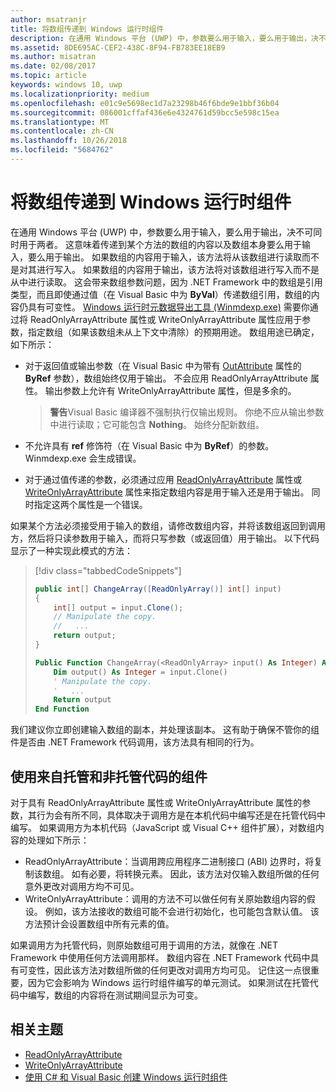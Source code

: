 ```yaml
---
author: msatranjr
title: 将数组传递到 Windows 运行时组件
description: 在通用 Windows 平台 (UWP) 中，参数要么用于输入，要么用于输出，决不可同时用于两者。 这意味着传递到某个方法的数组的内容以及数组本身要么用于输入，要么用于输出。
ms.assetid: 8DE695AC-CEF2-438C-8F94-FB783EE18EB9
ms.author: misatran
ms.date: 02/08/2017
ms.topic: article
keywords: windows 10, uwp
ms.localizationpriority: medium
ms.openlocfilehash: e01c9e5698ec1d7a23298b46f6bde9e1bbf36b04
ms.sourcegitcommit: 086001cffaf436e6e4324761d59bcc5e598c15ea
ms.translationtype: MT
ms.contentlocale: zh-CN
ms.lasthandoff: 10/26/2018
ms.locfileid: "5684762"
---
```

# <a name="passing-arrays-to-a-windows-runtime-component"></a>将数组传递到 Windows 运行时组件




在通用 Windows 平台 (UWP) 中，参数要么用于输入，要么用于输出，决不可同时用于两者。 这意味着传递到某个方法的数组的内容以及数组本身要么用于输入，要么用于输出。 如果数组的内容用于输入，该方法将从该数组进行读取而不是对其进行写入。 如果数组的内容用于输出，该方法将对该数组进行写入而不是从中进行读取。 这会带来数组参数问题，因为 .NET Framework 中的数组是引用类型，而且即使通过值（在 Visual Basic 中为 **ByVal**）传递数组引用，数组的内容仍具有可变性。 [Windows 运行时元数据导出工具 (Winmdexp.exe)](https://msdn.microsoft.com/library/hh925576.aspx) 需要你通过将 ReadOnlyArrayAttribute 属性或 WriteOnlyArrayAttribute 属性应用于参数，指定数组（如果该数组未从上下文中清除）的预期用途。 数组用途已确定，如下所示：

-   对于返回值或输出参数（在 Visual Basic 中为带有 [OutAttribute](https://msdn.microsoft.com/library/system.runtime.interopservices.outattribute.aspx) 属性的 **ByRef** 参数），数组始终仅用于输出。 不会应用 ReadOnlyArrayAttribute 属性。 输出参数上允许有 WriteOnlyArrayAttribute 属性，但是多余的。

    > **警告**Visual Basic 编译器不强制执行仅输出规则。 你绝不应从输出参数中进行读取；它可能包含 **Nothing**。 始终分配新数组。
 
-   不允许具有 **ref** 修饰符（在 Visual Basic 中为 **ByRef**）的参数。 Winmdexp.exe 会生成错误。
-   对于通过值传递的参数，必须通过应用 [ReadOnlyArrayAttribute](https://msdn.microsoft.com/library/system.runtime.interopservices.windowsruntime.readonlyarrayattribute.aspx) 属性或 [WriteOnlyArrayAttribute](https://msdn.microsoft.com/library/system.runtime.interopservices.windowsruntime.writeonlyarrayattribute.aspx) 属性来指定数组内容是用于输入还是用于输出。 同时指定这两个属性是一个错误。

如果某个方法必须接受用于输入的数组，请修改数组内容，并将该数组返回到调用方，然后将只读参数用于输入，而将只写参数（或返回值）用于输出。 以下代码显示了一种实现此模式的方法：

> [!div class="tabbedCodeSnippets"]
> ```csharp
> public int[] ChangeArray([ReadOnlyArray()] int[] input)
> {
>     int[] output = input.Clone();
>     // Manipulate the copy.
>     //   ...
>     return output;
> }
> ```
> ```vb
> Public Function ChangeArray(<ReadOnlyArray> input() As Integer) As Integer()
>     Dim output() As Integer = input.Clone()
>     ' Manipulate the copy.
>     '   ...
>     Return output
> End Function
> ```

我们建议你立即创建输入数组的副本，并处理该副本。 这有助于确保不管你的组件是否由 .NET Framework 代码调用，该方法具有相同的行为。

## <a name="using-components-from-managed-and-unmanaged-code"></a>使用来自托管和非托管代码的组件


对于具有 ReadOnlyArrayAttribute 属性或 WriteOnlyArrayAttribute 属性的参数，其行为会有所不同，具体取决于调用方是在本机代码中编写还是在托管代码中编写。 如果调用方为本机代码（JavaScript 或 Visual C++ 组件扩展），对数组内容的处理如下所示：

-   ReadOnlyArrayAttribute：当调用跨应用程序二进制接口 (ABI) 边界时，将复制该数组。 如有必要，将转换元素。 因此，该方法对仅输入数组所做的任何意外更改对调用方均不可见。
-   WriteOnlyArrayAttribute：调用的方法不可以做任何有关原始数组内容的假设。 例如，该方法接收的数组可能不会进行初始化，也可能包含默认值。 该方法预计会设置数组中所有元素的值。

如果调用方为托管代码，则原始数组可用于调用的方法，就像在 .NET Framework 中使用任何方法调用那样。 数组内容在 .NET Framework 代码中具有可变性，因此该方法对数组所做的任何更改对调用方均可见。 记住这一点很重要，因为它会影响为 Windows 运行时组件编写的单元测试。 如果测试在托管代码中编写，数组的内容将在测试期间显示为可变。

## <a name="related-topics"></a>相关主题

* [ReadOnlyArrayAttribute](https://msdn.microsoft.com/library/system.runtime.interopservices.windowsruntime.readonlyarrayattribute.aspx)
* [WriteOnlyArrayAttribute](https://msdn.microsoft.com/library/system.runtime.interopservices.windowsruntime.writeonlyarrayattribute.aspx)
* [使用 C# 和 Visual Basic 创建 Windows 运行时组件](creating-windows-runtime-components-in-csharp-and-visual-basic.md)
